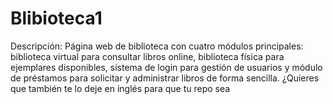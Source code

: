 # Blibioteca1
Descripción: Página web de biblioteca con cuatro módulos principales: biblioteca virtual para consultar libros online, biblioteca física para ejemplares disponibles, sistema de login para gestión de usuarios y módulo de préstamos para solicitar y administrar libros de forma sencilla.  ¿Quieres que también te lo deje en inglés para que tu repo sea
